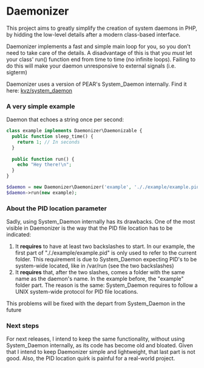 # Daemonizer

This project aims to greatly simplify the creation of system daemons in PHP, by hidding the low-level details
after a modern class-based interface.

Daemonizer implements a fast and simple main loop for you, so you don't need to take care of the details.
A disadvantage of this is that you *must* let your class' run() function end from time to time (no infinite loops). Failing to do this will make your daemon unresponsive to external signals (i.e. sigterm)

Daemonizer uses a version of PEAR's System_Daemon internally. Find it here: [kvz/system_daemon](https://github.com/kvz/system_daemon)

### A very simple example

Daemon that echoes a string once per second:

```php
class example implements Daemonizer\Daemonizable {
  public function sleep_time() {
    return 1; // In seconds
  }
  
  public function run() {
    echo "Hey there!\n";
  }
}

$daemon = new Daemonizer\Daemonizer('example', '././example/example.pid');
$daemon->run(new example);
```

### About the PID location parameter

Sadly, using System_Daemon internally has its drawbacks. One of the most visible in Daemonizer is the way that the PID file location has to be indicated: 

1. It **requires** to have at least two backslashes to start. In our example, the first part of "././example/example.pid" is only used to refer to the current folder. This requirement is due to System_Daemon expecting PID's to be system-wide located, like in /var/run (see the two backslashes)
2. It **requires** that, after the two slashes, comes a folder with the same name as the daemon's name. In the example before, the "example" folder part. The reason is the same: System_Daemon requires to follow a UNIX system-wide protocol for PID file locations.

This problems will be fixed with the depart from System_Daemon in the future

### Next steps

For next releases, I intend to keep the same functionality, without using System_Daemon internally, as its code has become old and bloated. Given that I intend to keep Daemonizer simple and lightweight, that last part is not good.
Also, the PID location quirk is painful for a real-world project.
